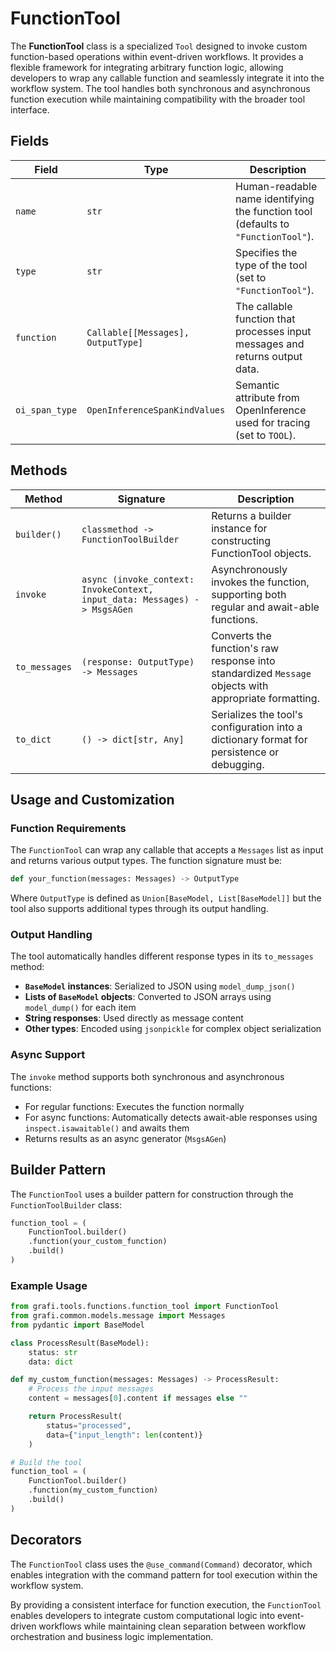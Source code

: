 # FunctionTool

The **FunctionTool** class is a specialized `Tool` designed to invoke custom function-based operations within event-driven workflows. It provides a flexible framework for integrating arbitrary function logic, allowing developers to wrap any callable function and seamlessly integrate it into the workflow system. The tool handles both synchronous and asynchronous function execution while maintaining compatibility with the broader tool interface.

## Fields

| Field          | Type                          | Description                                                                           |
|----------------|-------------------------------|---------------------------------------------------------------------------------------|
| `name`         | `str`                         | Human-readable name identifying the function tool (defaults to `"FunctionTool"`).    |
| `type`         | `str`                         | Specifies the type of the tool (set to `"FunctionTool"`).                           |
| `function`     | `Callable[[Messages], OutputType]` | The callable function that processes input messages and returns output data.   |
| `oi_span_type` | `OpenInferenceSpanKindValues` | Semantic attribute from OpenInference used for tracing (set to `TOOL`).             |

## Methods

| Method              | Signature                                                           | Description                                                                                         |
|---------------------|---------------------------------------------------------------------|-----------------------------------------------------------------------------------------------------|
| `builder()`         | `classmethod -> FunctionToolBuilder`                               | Returns a builder instance for constructing FunctionTool objects.                                  |
| `invoke`          | `async (invoke_context: InvokeContext, input_data: Messages) -> MsgsAGen` | Asynchronously invokes the function, supporting both regular and await-able functions.        |
| `to_messages`       | `(response: OutputType) -> Messages`                               | Converts the function's raw response into standardized `Message` objects with appropriate formatting. |
| `to_dict`           | `() -> dict[str, Any]`                                              | Serializes the tool's configuration into a dictionary format for persistence or debugging.         |

## Usage and Customization

### Function Requirements

The `FunctionTool` can wrap any callable that accepts a `Messages` list as input and returns various output types. The function signature must be:

```python
def your_function(messages: Messages) -> OutputType
```

Where `OutputType` is defined as `Union[BaseModel, List[BaseModel]]` but the tool also supports additional types through its output handling.

### Output Handling

The tool automatically handles different response types in its `to_messages` method:

- **`BaseModel` instances**: Serialized to JSON using `model_dump_json()`
- **Lists of `BaseModel` objects**: Converted to JSON arrays using `model_dump()` for each item
- **String responses**: Used directly as message content
- **Other types**: Encoded using `jsonpickle` for complex object serialization

### Async Support

The `invoke` method supports both synchronous and asynchronous functions:

- For regular functions: Executes the function normally
- For async functions: Automatically detects await-able responses using `inspect.isawaitable()` and awaits them
- Returns results as an async generator (`MsgsAGen`)

## Builder Pattern

The `FunctionTool` uses a builder pattern for construction through the `FunctionToolBuilder` class:

```python
function_tool = (
    FunctionTool.builder()
    .function(your_custom_function)
    .build()
)
```

### Example Usage

```python
from grafi.tools.functions.function_tool import FunctionTool
from grafi.common.models.message import Messages
from pydantic import BaseModel

class ProcessResult(BaseModel):
    status: str
    data: dict

def my_custom_function(messages: Messages) -> ProcessResult:
    # Process the input messages
    content = messages[0].content if messages else ""

    return ProcessResult(
        status="processed",
        data={"input_length": len(content)}
    )

# Build the tool
function_tool = (
    FunctionTool.builder()
    .function(my_custom_function)
    .build()
)
```

## Decorators

The `FunctionTool` class uses the `@use_command(Command)` decorator, which enables integration with the command pattern for tool execution within the workflow system.

By providing a consistent interface for function execution, the `FunctionTool` enables developers to integrate custom computational logic into event-driven workflows while maintaining clean separation between workflow orchestration and business logic implementation.
